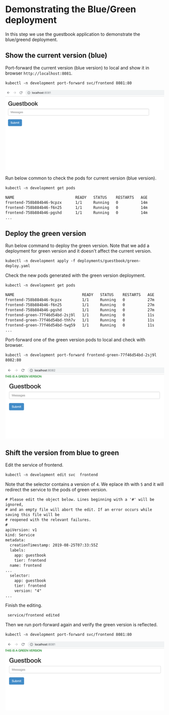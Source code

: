 # Demonstrating the Blue/Green deployment

In this step we use the guestbook application to demonstrate the blue/greend deployment.

## Show the current version (blue)

Port-forward the current version (blue version) to local and show it in browser `http://localhost:8081`.

```
kubectl -n development port-forward svc/frontend 8081:80
```

![](img/blue-green-01.png)

Run below common to check the pods for current version (blue version).

```
kubectl -n development get pods
```

```
NAME                           READY   STATUS    RESTARTS   AGE
frontend-758b884b46-9cpzx      1/1     Running   0          14m
frontend-758b884b46-f6n25      1/1     Running   0          14m
frontend-758b884b46-pgshd      1/1     Running   0          14m
...
```

## Deploy the green version

Run below command to deploy the green version. Note that we add a deployment for green version and it doesn't affect the current version.

```
kubectl -n development apply -f deployments/guestbook/green-deploy.yaml
```

Check the new pods generated with the green version deployment.

```
kubectl -n development get pods
```

```
NAME                              READY   STATUS    RESTARTS   AGE
frontend-758b884b46-9cpzx         1/1     Running   0          27m
frontend-758b884b46-f6n25         1/1     Running   0          27m
frontend-758b884b46-pgshd         1/1     Running   0          27m
frontend-green-77f46d54bd-2sj9l   1/1     Running   0          11s
frontend-green-77f46d54bd-thh7v   1/1     Running   0          11s
frontend-green-77f46d54bd-twg59   1/1     Running   0          11s
...
```

Port-forward one of the green version pods to local and check with browser.

```
kubectl -n development port-forward frontend-green-77f46d54bd-2sj9l 8082:80
```

![](img/blue-green-02.png)

## Shift the version from blue to green

Edit the service of frontend.

```
kubectl -n development edit svc  frontend
```

Note that the selector contains a version of `4`. We eplace ith with `5` and it will redirect the service to the pods of green version.

```
# Please edit the object below. Lines beginning with a '#' will be ignored,
# and an empty file will abort the edit. If an error occurs while saving this file will be
# reopened with the relevant failures.
#
apiVersion: v1
kind: Service
metadata:
  creationTimestamp: 2019-08-25T07:33:55Z
  labels:
    app: guestbook
    tier: frontend
  name: frontend
...
  selector:
    app: guestbook
    tier: frontend
    version: "4"
...
```

Finish the editing.

``` 
 service/frontend edited
```

Then we run port-forward again and verify the green version is reflected.


```
kubectl -n development port-forward svc/frontend 8081:80
```

![](img/blue-green-03.png)





